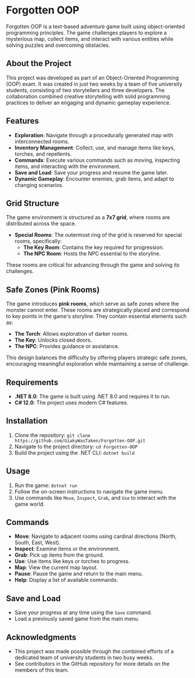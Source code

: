 # Forgotten OOP

Forgotten OOP is a text-based adventure game built using object-oriented programming principles. The game challenges players to explore a mysterious map, collect items, and interact with various entities while solving puzzles and overcoming obstacles.

## About the Project

This project was developed as part of an Object-Oriented Programming (OOP) exam. It was created in just two weeks by a team of five university students, consisting of two storytellers and three developers. The collaboration combined creative storytelling with solid programming practices to deliver an engaging and dynamic gameplay experience.

## Features

- **Exploration**: Navigate through a procedurally generated map with interconnected rooms.
- **Inventory Management**: Collect, use, and manage items like keys, torches, and repellents.
- **Commands**: Execute various commands such as moving, inspecting items, and interacting with the environment.
- **Save and Load**: Save your progress and resume the game later.
- **Dynamic Gameplay**: Encounter enemies, grab items, and adapt to changing scenarios.
 
## Grid Structure

The game environment is structured as a **7x7 grid**, where rooms are distributed across the space.

- **Special Rooms**: The outermost ring of the grid is reserved for special rooms, specifically:
  - **The Key Room**: Contains the key required for progression.
  - **The NPC Room**: Hosts the NPC essential to the storyline.

These rooms are critical for advancing through the game and solving its challenges.

## Safe Zones (Pink Rooms)

The game introduces **pink rooms**, which serve as safe zones where the monster cannot enter. These rooms are strategically placed and correspond to key points in the game's storyline. They contain essential elements such as:

- **The Torch**: Allows exploration of darker rooms.
- **The Key**: Unlocks closed doors.
- **The NPC**: Provides guidance or assistance.

This design balances the difficulty by offering players strategic safe zones, encouraging meaningful exploration while maintaining a sense of challenge.

## Requirements

- **.NET 8.0**: The game is built using .NET 8.0 and requires it to run.
- **C# 12.0**: The project uses modern C# features.

## Installation

1. Clone the repository: `git clone https://github.com/GiakyWasTaken/Forgotten-OOP.git`  
2. Navigate to the project directory: `cd Forgotten-OOP`  
3. Build the project using the .NET CLI: `dotnet build`

## Usage

1. Run the game: `dotnet run`
2. Follow the on-screen instructions to navigate the game menu.
3. Use commands like `Move`, `Inspect`, `Grab`, and `Use` to interact with the game world.

## Commands

- **Move**: Navigate to adjacent rooms using cardinal directions (North, South, East, West).
- **Inspect**: Examine items or the environment.
- **Grab**: Pick up items from the ground.
- **Use**: Use items like keys or torches to progress.
- **Map**: View the current map layout.
- **Pause**: Pause the game and return to the main menu.
- **Help**: Display a list of available commands.

## Save and Load

- Save your progress at any time using the `Save` command.
- Load a previously saved game from the main menu.

## Acknowledgments

- This project was made possible through the combined efforts of a dedicated team of university students in two busy weeks.
- See contributors in the GitHub repository for more details on the members of this team.
